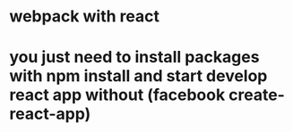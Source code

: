 # webpack with react 
# you just need to install packages with npm install and start develop react app without (facebook create-react-app)
